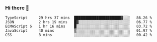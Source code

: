 ### Hi there 👋

<!--START_SECTION:waka-->
```text
TypeScript     29 hrs 37 mins  █████████████████████▓░░░   86.26 % 
JSON           2 hrs 19 mins   █▓░░░░░░░░░░░░░░░░░░░░░░░   06.77 % 
ECMAScript 6   1 hr 16 mins    █░░░░░░░░░░░░░░░░░░░░░░░░   03.72 % 
JavaScript     40 mins         ▒░░░░░░░░░░░░░░░░░░░░░░░░   01.97 % 
CSS            8 mins          ░░░░░░░░░░░░░░░░░░░░░░░░░   00.42 % 
```
<!--END_SECTION:waka-->

<!--
**arlenxuzj/arlenxuzj** is a ✨ _special_ ✨ repository because its `README.md` (this file) appears on your GitHub profile.

Here are some ideas to get you started:

- 🔭 I’m currently working on ...
- 🌱 I’m currently learning ...
- 👯 I’m looking to collaborate on ...
- 🤔 I’m looking for help with ...
- 💬 Ask me about ...
- 📫 How to reach me: ...
- 😄 Pronouns: ...
- ⚡ Fun fact: ...
-->
